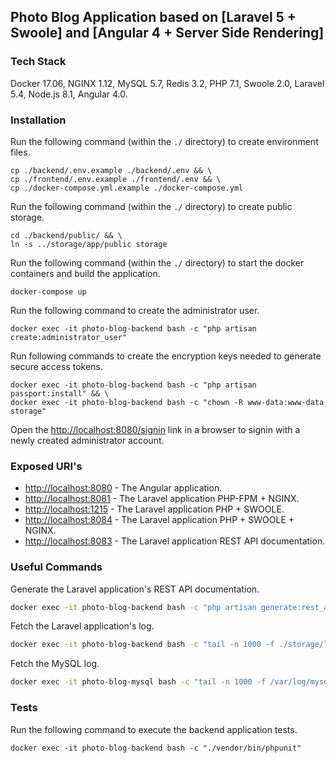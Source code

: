 ## Photo Blog Application based on [Laravel 5 + Swoole] and [Angular 4 + Server Side Rendering]

### Tech Stack

Docker 17.06, NGINX 1.12, MySQL 5.7, Redis 3.2, PHP 7.1, Swoole 2.0, Laravel 5.4, Node.js 8.1, Angular 4.0.

### Installation

Run the following command (within the `./` directory) to create environment files.

```
cp ./backend/.env.example ./backend/.env && \
cp ./frontend/.env.example ./frontend/.env && \
cp ./docker-compose.yml.example ./docker-compose.yml
```

Run the following command (within the `./` directory) to create public storage.

```
cd ./backend/public/ && \
ln -s ../storage/app/public storage
```

Run the following command (within the `./` directory) to start the docker containers and build the application.

```
docker-compose up
```

Run the following command to create the administrator user.
```
docker exec -it photo-blog-backend bash -c "php artisan create:administrator_user"
```

Run following commands to create the encryption keys needed to generate secure access tokens.
```
docker exec -it photo-blog-backend bash -c "php artisan passport:install" && \
docker exec -it photo-blog-backend bash -c "chown -R www-data:www-data storage"
```

Open the [http://localhost:8080/signin](http://localhost:8080/signin) link in a browser to signin with a newly created administrator account.

### Exposed URI's

* [http://localhost:8080](http://localhost:8080) - The Angular application.
* [http://localhost:8081](http://localhost:8081) - The Laravel application PHP-FPM + NGINX.
* [http://localhost:1215](http://localhost:1215) - The Laravel application PHP + SWOOLE.
* [http://localhost:8084](http://localhost:8084) - The Laravel application PHP + SWOOLE + NGINX.
* [http://localhost:8083](http://localhost:8083) - The Laravel application REST API documentation.

### Useful Commands

Generate the Laravel application's REST API documentation.

```bash
docker exec -it photo-blog-backend bash -c "php artisan generate:rest_api_documentation"
```

Fetch the Laravel application's log.

```bash
docker exec -it photo-blog-backend bash -c "tail -n 1000 -f ./storage/logs/laravel.log"
```

Fetch the MySQL log.

```bash
docker exec -it photo-blog-mysql bash -c "tail -n 1000 -f /var/log/mysql/general.log"
```

### Tests

Run the following command to execute the backend application tests.
```
docker exec -it photo-blog-backend bash -c "./vendor/bin/phpunit"
```
